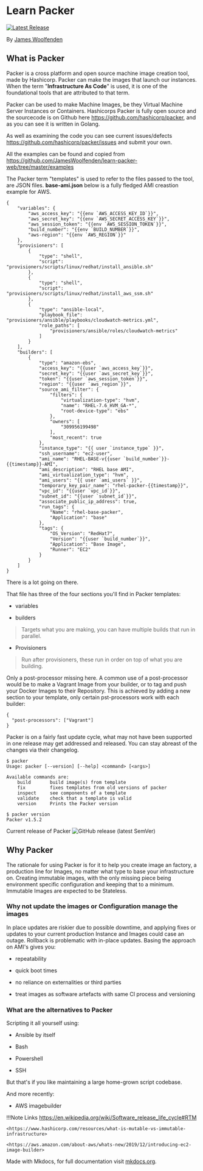 # Learn Packer

[![Latest Release](https://img.shields.io/github/v/tag/slalom-consulting-ltd/learn-packer.svg)](https://github.com/JamesWoolfenden/learn-packer-web)

By [James Woolfenden](https://www.linkedin.com/in/jameswoolfenden/)

## What is Packer

Packer is a cross platform and open source machine image creation tool, made by Hashicorp. Packer can make the images that launch our instances.
When the term "**Infrastructure As Code**" is used, it is one of the foundational tools that are
attributed to that term.

Packer can be used to make Machine Images, be they Virtual Machine Server Instances or Containers.
Hashicorps Packer is fully open source and the sourcecode is on Github here
<https://github.com/hashicorp/packer>, and as you can see it is written in
Golang.

As well as examining the code you can see current issues/defects
<https://github.com/hashicorp/packer/issues> and submit your own.

All the examples can be found and copied from <https://github.com/JamesWoolfenden/learn-packer-web/tree/master/examples>

The Packer term "templates" is used to refer to the files passed to the tool, are
JSON files. **base-ami.json** below is a fully fledged AMI creastion example for AWS.

```packer
{
    "variables": {
        "aws_access_key": "{{env `AWS_ACCESS_KEY_ID`}}",
        "aws_secret_key": "{{env `AWS_SECRET_ACCESS_KEY`}}",
        "aws_session_token": "{{env `AWS_SESSION_TOKEN`}}",
        "build_number": "{{env `BUILD_NUMBER`}}",
        "aws-region": "{{env `AWS_REGION`}}"
    },
    "provisioners": [
        {
            "type": "shell",
            "script": "provisioners/scripts/linux/redhat/install_ansible.sh"
        },
        {
            "type": "shell",
            "script": "provisioners/scripts/linux/redhat/install_aws_ssm.sh"
        },
        {
            "type": "ansible-local",
            "playbook_file": "provisioners/ansible/playbooks/cloudwatch-metrics.yml",
            "role_paths": [
                "provisioners/ansible/roles/cloudwatch-metrics"
            ]
        }
    ],
    "builders": [
        {
            "type": "amazon-ebs",
            "access_key": "{{user `aws_access_key`}}",
            "secret_key": "{{user `aws_secret_key`}}",
            "token": "{{user `aws_session_token`}}",
            "region": "{{user `aws_region`}}",
            "source_ami_filter": {
                "filters": {
                    "virtualization-type": "hvm",
                    "name": "RHEL-7.6_HVM_GA-*",
                    "root-device-type": "ebs"
                },
                "owners": [
                    "309956199498"
                ],
                "most_recent": true
            },
            "instance_type": "{{ user `instance_type` }}",
            "ssh_username": "ec2-user",
            "ami_name": "RHEL-BASE-v{{user `build_number`}}-{{timestamp}}-AMI",
            "ami_description": "RHEL base AMI",
            "ami_virtualization_type": "hvm",
            "ami_users": "{{ user `ami_users` }}",
            "temporary_key_pair_name": "rhel-packer-{{timestamp}}",
            "vpc_id": "{{user `vpc_id`}}",
            "subnet_id": "{{user `subnet_id`}}",
            "associate_public_ip_address": true,
            "run_tags": {
                "Name": "rhel-base-packer",
                "Application": "base"
            },
            "tags": {
                "OS_Version": "RedHat7",
                "Version": "{{user `build_number`}}",
                "Application": "Base Image",
                "Runner": "EC2"
            }
        }
    ]
}
```

There is a lot going on there.

That file has three of the four sections you'll find in Packer templates:

- variables

- builders

> Targets what you are making, you can have multiple builds that run in
> parallel.

- Provisioners

> Run after provisioners, these run in order on top of what you are building.

Only a post-processor missing here. A common use of a post-processor would be to
make a Vagrant Image from your builder, or to tag and push your Docker Images to
their Repository. This is achieved by adding a new section to your template,
only certain pst-processors work with each builder:

```packer
{
  "post-processors": ["Vagrant"]
}
```

Packer is on a fairly fast update cycle, what may not have been supported in one
release may get addressed and released. You can stay abreast of the changes via
their changelog.

```packer
$ packer
Usage: packer [--version] [--help] <command> [<args>]

Available commands are:
    build       build image(s) from template
    fix         fixes templates from old versions of packer
    inspect     see components of a template
    validate    check that a template is valid
    version     Prints the Packer version

$ packer version
Packer v1.5.2
```

Current release of Packer ![GitHub release (latest SemVer)](https://img.shields.io/github/v/release/hashicorp/packer)

## Why Packer

The rationale for using Packer is for it to help you create image an factory, a
production line for Images, no matter what type to base your infrastructure on.
Creating immutable images, with the only missing piece being environment
specific configuration and keeping that to a minimum. Immutable Images are
expected to be Stateless.

### Why not update the images or Configuration manage the images

In place updates are riskier due to possible downtime, and applying fixes or
updates to your current production Instance and Images could case an outage.
Rollback is problematic with in-place updates. Basing the approach on AMI's gives
you:

- repeatability

- quick boot times

- no reliance on externalities or third parties

- treat images as software artefacts with same CI process and versioning

### What are the alternatives to Packer

Scripting it all yourself using:

- Ansible by itself

- Bash

- Powershell

- SSH

But that's if you like maintaining a large home-grown script codebase.

And more recently:

- AWS imagebuilder

!!!Note Links
    <https://en.wikipedia.org/wiki/Software_release_life_cycle#RTM>
    
    <https://www.hashicorp.com/resources/what-is-mutable-vs-immutable-infrastructure>
    
    <https://aws.amazon.com/about-aws/whats-new/2019/12/introducing-ec2-image-builder>

Made with Mkdocs, for full documentation visit [mkdocs.org](https://mkdocs.org).
